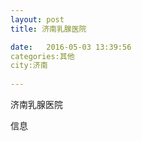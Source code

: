 ```yaml
--- 
layout: post 
title: 济南乳腺医院

date:   2016-05-03 13:39:56 
categories:其他  
city:济南
  
--- 
```

   
济南乳腺医院

信息


